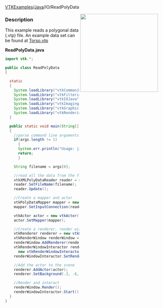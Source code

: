 [VTKExamples](Home)/[Java](Java)/IO/ReadPolyData

<img align="right" src="https://github.com/lorensen/VTKExamples/raw/master/Testing/Baseline/IO/TestReadPolyData.png" width="256" />

### Description
This example reads a polygonal data (.vtp) file.
An example data set can be found at [Torso.vtp](https://gitlab.kitware.com/lorensen/VTKExamples/raw/master/Testing/Data/Torso.vtp)

**ReadPolyData.java**
```java
import vtk.*;

public class ReadPolyData
{

  static
  {
    System.loadLibrary("vtkCommonJava");
    System.loadLibrary("vtkFilteringJava");
    System.loadLibrary("vtkIOJava");
    System.loadLibrary("vtkImagingJava");
    System.loadLibrary("vtkGraphicsJava");
    System.loadLibrary("vtkRenderingJava");
  }

  public static void main(String[] args)
  {
    //parse command line arguments
    if(args.length != 1)
      {
      System.err.println("Usage: java -classpath ... ReadPolyData Filename(.vtp)");
      return;
      }

    String filename = args[0];

    //read all the data from the file
    vtkXMLPolyDataReader reader = new vtkXMLPolyDataReader();
    reader.SetFileName(filename);
    reader.Update();

    //Create a mapper and actor
    vtkPolyDataMapper mapper = new vtkPolyDataMapper();
    mapper.SetInputConnection(reader.GetOutputPort());

    vtkActor actor = new vtkActor();
    actor.SetMapper(mapper);

    //Create a renderer, render window, and interactor
    vtkRenderer renderer = new vtkRenderer();
    vtkRenderWindow renderWindow = new vtkRenderWindow();
    renderWindow.AddRenderer(renderer);
    vtkRenderWindowInteractor renderWindowInteractor = 
      new vtkRenderWindowInteractor();
    renderWindowInteractor.SetRenderWindow(renderWindow);

    //Add the actor to the scene
    renderer.AddActor(actor);
    renderer.SetBackground(.3, .6, .3); // Background color green

    //Render and interact
    renderWindow.Render();
    renderWindowInteractor.Start();
  }
}
```
